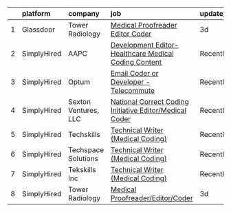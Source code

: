 

|    | platform    | company              | job                                                                                                                                                                                                                                                                                                    | update_time   | location         |
|---:|:------------|:---------------------|:-------------------------------------------------------------------------------------------------------------------------------------------------------------------------------------------------------------------------------------------------------------------------------------------------------|:--------------|:-----------------|
|  1 | Glassdoor   | Tower Radiology      | [Medical Proofreader Editor Coder](https://www.glassdoor.com/partner/jobListing.htm?pos=101&ao=1136043&s=58&guid=000001834a3b12709f35cb42b8ac6a5d&src=GD_JOB_AD&t=SR&vt=w&ea=1&cs=1_c9c0405d&cb=1663397729133&jobListingId=1008136938081&jrtk=3-0-1gd53m4o5i15i801-1gd53m4ovis35800-e08529ae36035ed1-) | 3d            | White Plains, MD |
|  2 | SimplyHired | AAPC                 | [Development Editor-Healthcare Medical Coding Content](https://www.simplyhired.com/job/x6qu5CK5N3c1SBa3VDSnxGfPqEwR4LTs3yke6h7spo2H3hPjwsaASg?q=creative+coder)                                                                                                                                        | Recently      | Remote           |
|  3 | SimplyHired | Optum                | [Email Coder or Developer - Telecommute](https://www.simplyhired.com/job/LboBqKvq3db_KdginWT1nTv5QFHwfnODl7HzDss-fTQZIbWQQFF3FQ?q=creative+coder)                                                                                                                                                      | Recently      | Eden Prairie, MN |
|  4 | SimplyHired | Sexton Ventures, LLC | [National Correct Coding Initiative Editor/Medical Coder](https://www.simplyhired.com/job/7QPsb4PK9gv6qY1v25vHX6dEQtKg6znAEfiHxnzf1enSXur5hOFUjQ?q=creative+coder)                                                                                                                                     | Recently      | Remote           |
|  5 | SimplyHired | Techskills           | [Technical Writer (Medical Coding)](https://www.simplyhired.com/job/JxVy5QR5KRpCsXZWPg5uNrqWHDzE7wEO3GaunfGYK6_LadP0DOG0cg?q=creative+coder)                                                                                                                                                           | Recently      | Rochester, NY    |
|  6 | SimplyHired | Techspace Solutions  | [Technical Writer (Medical Coding)](https://www.simplyhired.com/job/NJ_LWiGOxJBlEwmcRAcsI3Pt3twjKSvNSkpLMwAPdJX68uv_Ti9O-g?q=creative+coder)                                                                                                                                                           | Recently      | Rochester, NY    |
|  7 | SimplyHired | Tekskills Inc        | [Technical Writer (Medical Coding)](https://www.simplyhired.com/job/PiR_FXZN54SkvpaBFj5QXniPwNtckAhkrlE5V3jFERZbzKyrFBr_5Q?q=creative+coder)                                                                                                                                                           | Recently      | Rochester, NY    |
|  8 | SimplyHired | Tower Radiology      | [Medical Proofreader/Editor/Coder](https://www.simplyhired.com/job/DVHm9CexVfoqEsEjqdgwCvorgo8aB9asoJShWMbNn78pZZReapKbbQ?q=creative+coder)                                                                                                                                                            | 3d            | White Plains, MD |